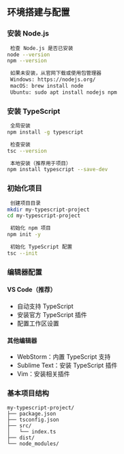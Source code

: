 ## 环境搭建与配置

### 安装 Node.js
```bash
 检查 Node.js 是否已安装
node --version
npm --version

 如果未安装，从官网下载或使用包管理器
 Windows: https://nodejs.org/
 macOS: brew install node
 Ubuntu: sudo apt install nodejs npm
```

### 安装 TypeScript
```bash
 全局安装
npm install -g typescript

 检查安装
tsc --version

 本地安装（推荐用于项目）
npm install typescript --save-dev
```

### 初始化项目
```bash
 创建项目目录
mkdir my-typescript-project
cd my-typescript-project

 初始化 npm 项目
npm init -y

 初始化 TypeScript 配置
tsc --init
```

### 编辑器配置
#### VS Code（推荐）
- 自动支持 TypeScript
- 安装官方 TypeScript 插件
- 配置工作区设置

#### 其他编辑器
- WebStorm：内置 TypeScript 支持
- Sublime Text：安装 TypeScript 插件
- Vim：安装相关插件

### 基本项目结构
```
my-typescript-project/
├── package.json
├── tsconfig.json
├── src/
│   └── index.ts
├── dist/
└── node_modules/
```